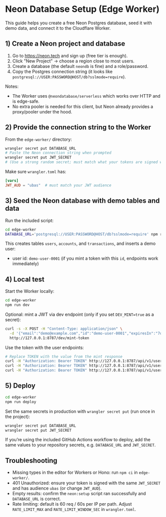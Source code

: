 # Neon Database Setup (Edge Worker)

This guide helps you create a free Neon Postgres database, seed it with demo data, and connect it to the Cloudflare Worker.

## 1) Create a Neon project and database

1. Go to <https://neon.tech> and sign up (free tier is enough).
2. Click "New Project" → choose a region close to most users.
3. Create a database (the default `neondb` is fine) and a role/password.
4. Copy the Postgres connection string (it looks like `postgresql://USER:PASSWORD@HOST/db?sslmode=require`).

Notes:

- The Worker uses `@neondatabase/serverless` which works over HTTP and is edge-safe.
- No extra pooler is needed for this client, but Neon already provides a proxy/pooler under the hood.

## 2) Provide the connection string to the Worker

From the `edge-worker/` directory:

```zsh
wrangler secret put DATABASE_URL
# Paste the Neon connection string when prompted
wrangler secret put JWT_SECRET
# (Use a strong random secret; must match what your tokens are signed with)
```

Make sure `wrangler.toml` has:

```toml
[vars]
JWT_AUD = "ubas"  # must match your JWT audience
```

## 3) Seed the Neon database with demo tables and data

Run the included script:

```zsh
cd edge-worker
DATABASE_URL='postgresql://USER:PASSWORD@HOST/db?sslmode=require' npm run neon:setup
```

This creates tables `users`, `accounts`, and `transactions`, and inserts a demo user:

- user id: `demo-user-0001` (if you mint a token with this `id`, endpoints work immediately)

## 4) Local test

Start the Worker locally:

```zsh
cd edge-worker
npm run dev
```

Optional: mint a JWT via dev endpoint (only if you set `DEV_MINT=true` as a secret):

```zsh
curl -s -X POST -H "Content-Type: application/json" \
  -d '{"email":"demo@example.com","id":"demo-user-0001","expiresIn":"7d"}' \
  http://127.0.0.1:8787/dev/mint-token
```

Use the token with the user endpoints:

```zsh
# Replace TOKEN with the value from the mint response
curl -H "Authorization: Bearer TOKEN" http://127.0.0.1:8787/api/v1/users/profile
curl -H "Authorization: Bearer TOKEN" http://127.0.0.1:8787/api/v1/users/accounts
curl -H "Authorization: Bearer TOKEN" http://127.0.0.1:8787/api/v1/users/transactions
```

## 5) Deploy

```zsh
cd edge-worker
npm run deploy
```

Set the same secrets in production with `wrangler secret put` (run once in the project):

```zsh
wrangler secret put DATABASE_URL
wrangler secret put JWT_SECRET
```

If you’re using the included GitHub Actions workflow to deploy, add the same values to your repository secrets, e.g. `DATABASE_URL` and `JWT_SECRET`.

## Troubleshooting

- Missing types in the editor for Workers or Hono: run `npm ci` in `edge-worker/`.
- 401 Unauthorized: ensure your token is signed with the same `JWT_SECRET` and has audience `ubas` (or change `JWT_AUD`).
- Empty results: confirm the `neon:setup` script ran successfully and `DATABASE_URL` is correct.
- Rate limiting: default is 60 req / 60s per IP per path. Adjust `RATE_LIMIT_MAX` and `RATE_LIMIT_WINDOW_SEC` in `wrangler.toml`.
